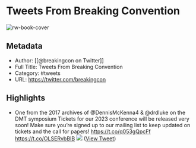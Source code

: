 # Tweets From Breaking Convention

![rw-book-cover](https://pbs.twimg.com/profile_images/1054453269009969152/vYeMrfKp.jpg)

## Metadata
- Author: [[@breakingcon on Twitter]]
- Full Title: Tweets From Breaking Convention
- Category: #tweets
- URL: https://twitter.com/breakingcon

## Highlights
- One from the 2017 archives of @DennisMcKenna4 & @drdluke on the DMT symposium
  Tickets for our 2023 conference will be released very soon! Make sure you’re signed up to our mailing list to keep updated on tickets and the call for papers! https://t.co/q053gQpcFf https://t.co/OLSERvbBIB
  ![](https://pbs.twimg.com/media/FfQ3IB7XEAIFjKD.jpg) ([View Tweet](https://twitter.com/breakingcon/status/1581949985293094912))
